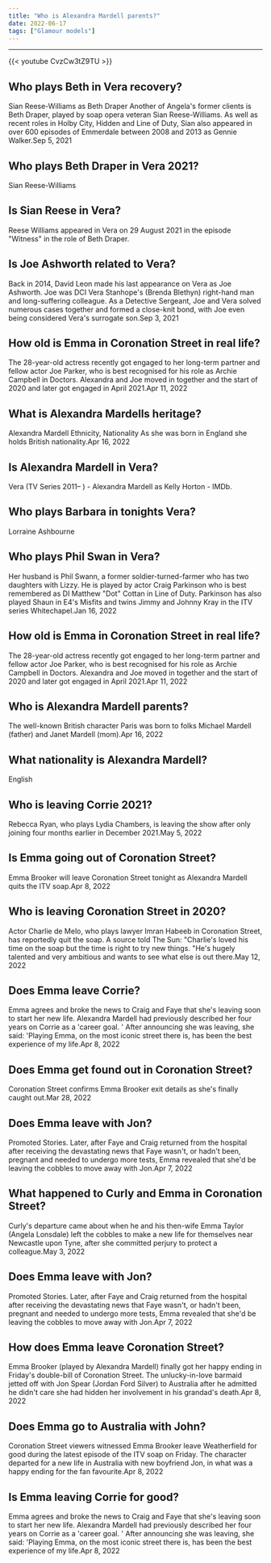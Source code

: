 ```yaml
---
title: "Who is Alexandra Mardell parents?"
date: 2022-06-17
tags: ["Glamour models"]
---
```


---
{{< youtube CvzCw3tZ9TU >}}
## Who plays Beth in Vera recovery?
Sian Reese-Williams as Beth Draper Another of Angela's former clients is Beth Draper, played by soap opera veteran Sian Reese-Williams. As well as recent roles in Holby City, Hidden and Line of Duty, Sian also appeared in over 600 episodes of Emmerdale between 2008 and 2013 as Gennie Walker.Sep 5, 2021

## Who plays Beth Draper in Vera 2021?
Sian Reese-Williams

## Is Sian Reese in Vera?
Reese Williams appeared in Vera on 29 August 2021 in the episode "Witness" in the role of Beth Draper.

## Is Joe Ashworth related to Vera?
Back in 2014, David Leon made his last appearance on Vera as Joe Ashworth. Joe was DCI Vera Stanhope's (Brenda Blethyn) right-hand man and long-suffering colleague. As a Detective Sergeant, Joe and Vera solved numerous cases together and formed a close-knit bond, with Joe even being considered Vera's surrogate son.Sep 3, 2021

## How old is Emma in Coronation Street in real life?
The 28-year-old actress recently got engaged to her long-term partner and fellow actor Joe Parker, who is best recognised for his role as Archie Campbell in Doctors. Alexandra and Joe moved in together and the start of 2020 and later got engaged in April 2021.Apr 11, 2022

## What is Alexandra Mardells heritage?
Alexandra Mardell Ethnicity, Nationality As she was born in England she holds British nationality.Apr 16, 2022

## Is Alexandra Mardell in Vera?
Vera (TV Series 2011– ) - Alexandra Mardell as Kelly Horton - IMDb.

## Who plays Barbara in tonights Vera?
Lorraine Ashbourne

## Who plays Phil Swan in Vera?
Her husband is Phil Swann, a former soldier-turned-farmer who has two daughters with Lizzy. He is played by actor Craig Parkinson who is best remembered as DI Matthew "Dot" Cottan in Line of Duty. Parkinson has also played Shaun in E4's Misfits and twins Jimmy and Johnny Kray in the ITV series Whitechapel.Jan 16, 2022

## How old is Emma in Coronation Street in real life?
The 28-year-old actress recently got engaged to her long-term partner and fellow actor Joe Parker, who is best recognised for his role as Archie Campbell in Doctors. Alexandra and Joe moved in together and the start of 2020 and later got engaged in April 2021.Apr 11, 2022

## Who is Alexandra Mardell parents?
The well-known British character Paris was born to folks Michael Mardell (father) and Janet Mardell (mom).Apr 16, 2022

## What nationality is Alexandra Mardell?
English

## Who is leaving Corrie 2021?
Rebecca Ryan, who plays Lydia Chambers, is leaving the show after only joining four months earlier in December 2021.May 5, 2022

## Is Emma going out of Coronation Street?
Emma Brooker will leave Coronation Street tonight as Alexandra Mardell quits the ITV soap.Apr 8, 2022

## Who is leaving Coronation Street in 2020?
Actor Charlie de Melo, who plays lawyer Imran Habeeb in Coronation Street, has reportedly quit the soap. A source told The Sun: "Charlie's loved his time on the soap but the time is right to try new things. "He's hugely talented and very ambitious and wants to see what else is out there.May 12, 2022

## Does Emma leave Corrie?
Emma agrees and broke the news to Craig and Faye that she's leaving soon to start her new life. Alexandra Mardell had previously described her four years on Corrie as a 'career goal. ' After announcing she was leaving, she said: 'Playing Emma, on the most iconic street there is, has been the best experience of my life.Apr 8, 2022

## Does Emma get found out in Coronation Street?
Coronation Street confirms Emma Brooker exit details as she's finally caught out.Mar 28, 2022

## Does Emma leave with Jon?
Promoted Stories. Later, after Faye and Craig returned from the hospital after receiving the devastating news that Faye wasn't, or hadn't been, pregnant and needed to undergo more tests, Emma revealed that she'd be leaving the cobbles to move away with Jon.Apr 7, 2022

## What happened to Curly and Emma in Coronation Street?
Curly's departure came about when he and his then-wife Emma Taylor (Angela Lonsdale) left the cobbles to make a new life for themselves near Newcastle upon Tyne, after she committed perjury to protect a colleague.May 3, 2022

## Does Emma leave with Jon?
Promoted Stories. Later, after Faye and Craig returned from the hospital after receiving the devastating news that Faye wasn't, or hadn't been, pregnant and needed to undergo more tests, Emma revealed that she'd be leaving the cobbles to move away with Jon.Apr 7, 2022

## How does Emma leave Coronation Street?
Emma Brooker (played by Alexandra Mardell) finally got her happy ending in Friday's double-bill of Coronation Street. The unlucky-in-love barmaid jetted off with Jon Spear (Jordan Ford Silver) to Australia after he admitted he didn't care she had hidden her involvement in his grandad's death.Apr 8, 2022

## Does Emma go to Australia with John?
Coronation Street viewers witnessed Emma Brooker leave Weatherfield for good during the latest episode of the ITV soap on Friday. The character departed for a new life in Australia with new boyfriend Jon, in what was a happy ending for the fan favourite.Apr 8, 2022

## Is Emma leaving Corrie for good?
Emma agrees and broke the news to Craig and Faye that she's leaving soon to start her new life. Alexandra Mardell had previously described her four years on Corrie as a 'career goal. ' After announcing she was leaving, she said: 'Playing Emma, on the most iconic street there is, has been the best experience of my life.Apr 8, 2022

